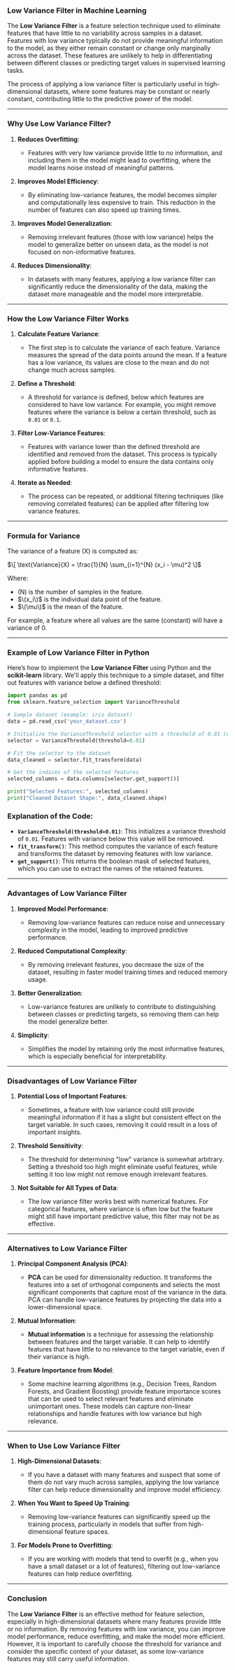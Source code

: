### **Low Variance Filter in Machine Learning**

The **Low Variance Filter** is a feature selection technique used to eliminate features that have little to no variability across samples in a dataset. Features with low variance typically do not provide meaningful information to the model, as they either remain constant or change only marginally across the dataset. These features are unlikely to help in differentiating between different classes or predicting target values in supervised learning tasks.

The process of applying a low variance filter is particularly useful in high-dimensional datasets, where some features may be constant or nearly constant, contributing little to the predictive power of the model.

---

### **Why Use Low Variance Filter?**

1. **Reduces Overfitting**:
   - Features with very low variance provide little to no information, and including them in the model might lead to overfitting, where the model learns noise instead of meaningful patterns.
   
2. **Improves Model Efficiency**:
   - By eliminating low-variance features, the model becomes simpler and computationally less expensive to train. This reduction in the number of features can also speed up training times.

3. **Improves Model Generalization**:
   - Removing irrelevant features (those with low variance) helps the model to generalize better on unseen data, as the model is not focused on non-informative features.

4. **Reduces Dimensionality**:
   - In datasets with many features, applying a low variance filter can significantly reduce the dimensionality of the data, making the dataset more manageable and the model more interpretable.

---

### **How the Low Variance Filter Works**

1. **Calculate Feature Variance**:
   - The first step is to calculate the variance of each feature. Variance measures the spread of the data points around the mean. If a feature has a low variance, its values are close to the mean and do not change much across samples.

2. **Define a Threshold**:
   - A threshold for variance is defined, below which features are considered to have low variance. For example, you might remove features where the variance is below a certain threshold, such as `0.01` or `0.1`.

3. **Filter Low-Variance Features**:
   - Features with variance lower than the defined threshold are identified and removed from the dataset. This process is typically applied before building a model to ensure the data contains only informative features.

4. **Iterate as Needed**:
   - The process can be repeated, or additional filtering techniques (like removing correlated features) can be applied after filtering low variance features.

---

### **Formula for Variance**

The variance of a feature \(X\) is computed as:

$\[
\text{Variance}(X) = \frac{1}{N} \sum_{i=1}^{N} (x_i - \mu)^2
\]$

Where:
- \(N\) is the number of samples in the feature.
- $\(x_i\)$ is the individual data point of the feature.
- $\(\mu\)$ is the mean of the feature.

For example, a feature where all values are the same (constant) will have a variance of 0.

---

### **Example of Low Variance Filter in Python**

Here’s how to implement the **Low Variance Filter** using Python and the **scikit-learn** library. We'll apply this technique to a simple dataset, and filter out features with variance below a defined threshold:

```python
import pandas as pd
from sklearn.feature_selection import VarianceThreshold

# Sample dataset (example: iris dataset)
data = pd.read_csv('your_dataset.csv')

# Initialize the VarianceThreshold selector with a threshold of 0.01 (or any value you choose)
selector = VarianceThreshold(threshold=0.01)

# Fit the selector to the dataset
data_cleaned = selector.fit_transform(data)

# Get the indices of the selected features
selected_columns = data.columns[selector.get_support()]

print("Selected Features:", selected_columns)
print("Cleaned Dataset Shape:", data_cleaned.shape)
```

### **Explanation of the Code**:
- **`VarianceThreshold(threshold=0.01)`**: This initializes a variance threshold of `0.01`. Features with variance below this value will be removed.
- **`fit_transform()`**: This method computes the variance of each feature and transforms the dataset by removing features with low variance.
- **`get_support()`**: This returns the boolean mask of selected features, which you can use to extract the names of the retained features.

---

### **Advantages of Low Variance Filter**

1. **Improved Model Performance**:
   - Removing low-variance features can reduce noise and unnecessary complexity in the model, leading to improved predictive performance.

2. **Reduced Computational Complexity**:
   - By removing irrelevant features, you decrease the size of the dataset, resulting in faster model training times and reduced memory usage.

3. **Better Generalization**:
   - Low-variance features are unlikely to contribute to distinguishing between classes or predicting targets, so removing them can help the model generalize better.

4. **Simplicity**:
   - Simplifies the model by retaining only the most informative features, which is especially beneficial for interpretability.

---

### **Disadvantages of Low Variance Filter**

1. **Potential Loss of Important Features**:
   - Sometimes, a feature with low variance could still provide meaningful information if it has a slight but consistent effect on the target variable. In such cases, removing it could result in a loss of important insights.

2. **Threshold Sensitivity**:
   - The threshold for determining "low" variance is somewhat arbitrary. Setting a threshold too high might eliminate useful features, while setting it too low might not remove enough irrelevant features.

3. **Not Suitable for All Types of Data**:
   - The low variance filter works best with numerical features. For categorical features, where variance is often low but the feature might still have important predictive value, this filter may not be as effective.

---

### **Alternatives to Low Variance Filter**

1. **Principal Component Analysis (PCA)**:
   - **PCA** can be used for dimensionality reduction. It transforms the features into a set of orthogonal components and selects the most significant components that capture most of the variance in the data. PCA can handle low-variance features by projecting the data into a lower-dimensional space.

2. **Mutual Information**:
   - **Mutual information** is a technique for assessing the relationship between features and the target variable. It can help to identify features that have little to no relevance to the target variable, even if their variance is high.

3. **Feature Importance from Model**:
   - Some machine learning algorithms (e.g., Decision Trees, Random Forests, and Gradient Boosting) provide feature importance scores that can be used to select relevant features and eliminate unimportant ones. These models can capture non-linear relationships and handle features with low variance but high relevance.

---

### **When to Use Low Variance Filter**

1. **High-Dimensional Datasets**:
   - If you have a dataset with many features and suspect that some of them do not vary much across samples, applying the low variance filter can help reduce dimensionality and improve model efficiency.

2. **When You Want to Speed Up Training**:
   - Removing low-variance features can significantly speed up the training process, particularly in models that suffer from high-dimensional feature spaces.

3. **For Models Prone to Overfitting**:
   - If you are working with models that tend to overfit (e.g., when you have a small dataset or a lot of features), filtering out low-variance features can help reduce overfitting.

---

### **Conclusion**

The **Low Variance Filter** is an effective method for feature selection, especially in high-dimensional datasets where many features provide little or no information. By removing features with low variance, you can improve model performance, reduce overfitting, and make the model more efficient. However, it is important to carefully choose the threshold for variance and consider the specific context of your dataset, as some low-variance features may still carry useful information.
